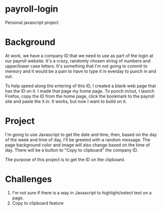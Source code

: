payroll-login
=============

Personal javascript project

Background
==========

At work, we have a company ID that we need to use as part of the login at our payroll website. It's a crazy, randomly chosen string of numbers and upper/lower case letters. It's something that I'm not going to commit to memory and it would be a pain to have to type it in everday to punch in and out.

To help speed along the entering of this ID, I created a blank web page that has the ID on it. I made that page my home page. To punch in/out, I launch Firefox, copy the ID from the home page, click the bookmark to the payroll site and paste the it in. It works, but now I want to build on it.

Project
=======

I'm going to use Javascript to get the date and time, then, based on the day of the week and time of day, I'll be greeted with a random message. The page background color and image will also change based on the time of day. There will be a button to "Copy to clipboard" the company ID.

The purpose of this project is to get the ID on the clipboard.

Challenges
==========

1. I'm not sure if there is a way in Javascript to highlight/select text on a page.
2. Copy to clipboard feature
